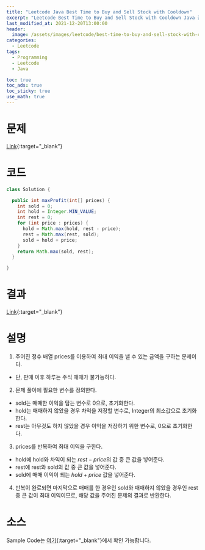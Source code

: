 ```yaml
---
title: "Leetcode Java Best Time to Buy and Sell Stock with Cooldown"
excerpt: "Leetcode Best Time to Buy and Sell Stock with Cooldown Java 풀이"
last_modified_at: 2021-12-20T13:00:00
header:
  image: /assets/images/leetcode/best-time-to-buy-and-sell-stock-with-cooldown.png
categories:
  - Leetcode
tags:
  - Programming
  - Leetcode
  - Java

toc: true
toc_ads: true
toc_sticky: true
use_math: true
---
```

# 문제
[Link](https://leetcode.com/problems/best-time-to-buy-and-sell-stock-with-cooldown/){:target="_blank"}

# 코드
```java
class Solution {

  public int maxProfit(int[] prices) {
    int sold = 0;
    int hold = Integer.MIN_VALUE;
    int rest = 0;
    for (int price : prices) {
      hold = Math.max(hold, rest - price);
      rest = Math.max(rest, sold);
      sold = hold + price;
    }
    return Math.max(sold, rest);
  }

}
```

# 결과
[Link](https://leetcode.com/submissions/detail/604340980/){:target="_blank"}

# 설명
1. 주어진 정수 배열 prices를 이용하여 최대 이익을 낼 수 있는 금액을 구하는 문제이다.
- 단, 판매 이후 하루는 주식 매매가 불가능하다.

2. 문제 풀이에 필요한 변수를 정의한다.
- sold는 매매한 이익을 담는 변수로 0으로, 초기화한다.
- hold는 매매하지 않았을 경우 차익을 저장할 변수로, Integer의 최소값으로 초기화한다.
- rest는 아무것도 하지 않았을 경우 이익을 저장하기 위한 변수로, 0으로 초기화한다.

3. prices를 반복하여 최대 이익을 구한다.
- hold에 hold와 차익이 되는 $rest - price$의 값 중 큰 값을 넣어준다.
- rest에 rest와 sold의 값 중 큰 값을 넣어준다.
- sold에 매매 이익이 되는 $hold + price$ 값을 넣어준다.

4. 반복이 완료되면 마지막으로 매매를 한 경우인 sold와 매매하지 않았을 경우인 rest중 큰 값이 최대 이익이므로, 해당 값을 주어진 문제의 결과로 반환한다.

# 소스
Sample Code는 [여기](https://github.com/GracefulSoul/leetcode/blob/master/src/main/java/gracefulsoul/problems/BestTimeToBuyAndSellStockWithCooldown.java){:target="_blank"}에서 확인 가능합니다.